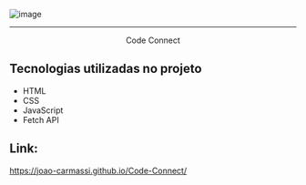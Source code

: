 ![image](https://github.com/user-attachments/assets/3fff8d4d-404c-4509-bf25-d0980e72ffa3)

<hr>

<p align="center">Code Connect</p>

## Tecnologias utilizadas no projeto
* HTML
* CSS
* JavaScript
* Fetch API

## Link:
https://joao-carmassi.github.io/Code-Connect/
